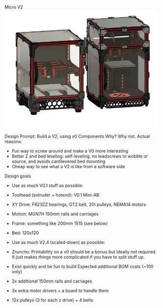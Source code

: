 Micro V2
![picture](Images/1.png)

Design Prompt: Build a V2, using v0 Components
Why? Why not.
Actual reasons:

- Fun way to screw around and make a V0 more interesting
- Better Z and bed leveling: self-leveling, no leadscrews to wobble or source, and avoids cantilevered bed
mounting
- Cheap way to see what a V2 is like from a software side

Design goals
- Use as much V0.1 stuff as possible:
- Toolhead (extruder + hotend): V0.1 Mini-AB
- XY Drive: F623ZZ bearings, GT2 belt, 20t pulleys, NEMA14 motors
- Motion: MGN7H 150mm rails and carriages
- Frame: something like 200mm 1515 (see below)
- Bed: 120x120
- Use as much V2.4 (scaled-down) as possible:

- Zruncho: Printability on a v0 should be a bonus but ideally not required. It just makes things more
complicated if you have to split stuff up.
- Exist quickly and be fun to build
Expected additional BOM costs (~100 only)
- 2x additional 150mm rails and carriages
- 3x extra motor drivers + a board to handle them
- 12x pulleys (3 for each z drive) + 4 belts
